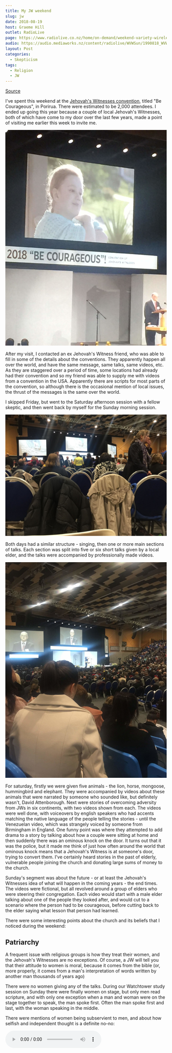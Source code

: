 ```yaml
---
title: My JW weekend
slug: jw
date: 2018-08-19
host: Graeme Hill
outlet: RadioLive
page: https://www.radiolive.co.nz/home/on-demand/weekend-variety-wireless/2018/08/skeptical-thoughts--190818-charlatains.html
audio: https://audio.mediaworks.nz/content/radiolive/WVWSun/1990818_WVW_Skepticalthoughts.mp3
layout: Post
categories:
  - Skepticism
tags:
  - Religion
  - JW
---
```


[Source](https://www.radiolive.co.nz/home/on-demand/weekend-variety-wireless/2018/08/skeptical-thoughts--190818-charlatains.html)

I've spent this weekend at the [Jehovah's Witnesses convention](https://www.jw.org/en/publications/books/convention-program-2018/), titled "Be Courageous", in Porirua. There were estimated to be 2,000 attendees. I ended up going this year because a couple of local Jehovah's Witnesses, both of which have come to my door over the last few years, made a point of visiting me earlier this week to invite me.

<!-- more -->

![Convention](./IMG_3326.jpg)

After my visit, I contacted an ex Jehovah's Witness friend, who was able to fill in some of the details about the conventions. They apparently happen all over the world, and have the same message, same talks, same videos, etc. As they are staggered over a period of time, some locations had already had their convention and so my friend was able to supply me with videos from a convention in the USA. Apparently there are scripts for most parts of the convention, so although there is the occasional mention of local issues, the thrust of the messages is the same over the world.

I skipped Friday, but went to the Saturday afternoon session with a fellow skeptic, and then went back by myself for the Sunday morning session.

![Friday](./IMG_3323.jpg)

Both days had a similar structure - singing, then one or more main sections of talks. Each section was split into five or six short talks given by a local elder, and the talks were accompanied by professionally made videos.

![Saturday](./IMG_3325.jpg)

For saturday, firstly we were given five animals - the lion, horse, mongoose, hummingbird and elephant. They were accompanied by videos about these animals that were narrated by someone who sounded like, but definitely wasn't, David Attenborough. Next were stories of overcoming adversity from JWs in six continents, with two videos shown from each. The videos were well done, with voiceovers by english speakers who had accents matching the native language of the people telling the stories - until the Venezuelan video, which was strangely voiced by someone from Birmingham in England. One funny point was where they attempted to add drama to a story by talking about how a couple were sitting at home and then suddenly there was an ominous knock on the door. It turns out that it was the police, but it made me think of just how often around the world that ominous knock means that a Jehovah's Witness is at someone's door, trying to convert them. I've certainly heard stories in the past of elderly, vulnerable people joining the church and donating large sums of money to the church.

Sunday's segment was about the future - or at least the Jehovah's Witnesses idea of what will happen in the coming years - the end times. The videos were fictional, but all revolved around a group of elders who were steering their congregation. Each video would start with a male elder talking about one of the people they looked after, and would cut to a scenario where the person had to be courageous, before cutting back to the elder saying what lesson that person had learned.

There were some interesting points about the church and its beliefs that I noticed during the weekend:

## Patriarchy

A frequent issue with religious groups is how they treat their women, and the Jehovah's Witnesses are no exceptions. Of course, a JW will tell you that their attitude to women is moral, because it comes from the bible (or, more properly, it comes from a man's interpretation of words written by another man thousands of years ago)

There were no women giving any of the talks. During our Watchtower study session on Sunday there were finally women on stage, but only men read scripture, and with only one exception when a man and woman were on the stage together to speak, the man spoke first. Often the man spoke first and last, with the woman speaking in the middle.

There were mentions of women being subservient to men, and about how selfish and independent thought is a definite no-no:

<audio controls src="/media/audio/skepticism/IndependentThought.mp3" />

I get that selfish thought should be frowned upon, but the idea that independent thought is wrong feels creepy - like it's meant to make life easier for those at the top.

There was a lot of talk of trusting Elders (and, of course, all Elders are men), and how learning to trust the Elders now, even if their commands make no sense, is good practice for the end times, when Jehovah will be giving instructions in order to help save the Jehovah's Witnesses. So, even if bad instructions are given by the elders in the here and now, at least it's good training for thoughtlessly obeying Jehovah in the future.

These ideas echo conversations I've had when visited by Jehovah's witnesses, where I've been told that every family needs a head, someone to make final decisions, and that the head should always be a man. Analogies of pilots and co-pilots and talk of needing a final decision maker made it no clearer in my mind as to why that would have to be the man in a relationship.

On Sunday there were videos showing people how to be courageous. Most of them showed women learning lessons from men - and each one started and ended with a group of men (Elders) talking about how much the women were improving. In one of them a group of women were talking about an issue, and their elder could be seen hovering around in the background, listening in.

I've been told by my ex JW friend that there's a secret manual for Elders - "[Shepherd the Flock of God](https://jwvictims.org/2013/12/26/the-8-biggest-shocks-from-the-elders-secret-handbook/)" - that has been leaked on to the internet. For anyone wanting to see some of the hypocrisy in the church, search for "Shepherd the Flock of God" online:

## Worldly pursuits

Jehovah's Witnesses tend to see themselves as "in the world, but not of the world". They do not allow blood transfusions, voting, serving in the military, celebrating holidays or marrying outside of the religion.

There was talk on the weekend of politics being out of bounds for JWs, and one reason given was that because no political party will truly be able to bring peace, it's not worth voting for any party. I couldn't see the logic in this - they were saying that because no party is perfect, it's best to not vote for any party. In my mind, it still seems prudent to vote for the better of the options you have available, even if they're not perfect.

There was also occasional mention of entertainment being bad, especially when it involves spiritualism.

Despite this shunning of worldly things, all the JWs seemed to be very well dressed - lots of makeup, sparkly dresses, new hair dos and men in suits. I definitely stood out simply for not wearing a tie. I jokingly messaged my ex JW friend, asking him if the lack of beards around me was official church policy. He quickly responded with a link to an old Watchtower article, from 1968, warning members about beard wearing:

> "In recent years in many lands a beard or long hair on a man attracts immediate notice and may, in the minds of the majority, classify such a person undesirably with extremists or as rebels against society."

## Revelation

There was a lot of talk about the end times, which the Jehovah's Witnesses believe they have correctly divined from a careful reading of the Bible. Their ideas are based on Revelation, with selected passages from other parts of the bible backing up their interpretation of Revelation.

They don't seem to like the UN:

<audio controls src="/media/audio/skepticism/ReligionDestruction.mp3" />

Apparently the UN is the wild beast, and the world's false religions are Babylon the Great (the harlot). In the end days, which are coming soon, the UN will defeat all false religions, leaving Jehovah's Witnesses standing as the only remaining religion.

After this there will be an attack on Jehovah's people from the North, but they will be protected without having to fight. There were several mentions of large hailstones and people fighting amongst themselves, although with a lot of these predictions Jehovah's Witnesses say they're unsure whether they will be literal or metaphorical.

After this, Satan will be locked away for a thousand years while what is left of mankind has time to work on preparing the New Earth. Then Satan will be released and given a time to tempt people before once again peace will reign.

Of course, there's no evidence for any of this. The JWs who have been visiting me would like to start a Bible Study - apparently there are metrics that members of the church are rated on, including return visits and starting a Bible Study with a potential new member. I've said that I'm interested in doing a Bible study with them, as long as it can focus on the evidence for their belief - I've made it clear that I don't see faith as being a virtue.

## Persecution

There was a lot of talk of persecution - the Watchtower study was about the persecution of Jesus, and the end times talks made frequent mention of the ways in which the Jehovah's Witnesses will be persecuted in the end times. Mentions were made as well of Witnesses being treated badly around the world, and not being given basic human rights. The videos on the Saturday included people who had their church burned down, were arrested and were ousted from their village.

However, when it comes to ideas such as gay rights, the JWs seem to be happy with the idea that people's rights should be restricted because of God's word.

A video was played which showed a Jehovah's Witness "courageously" standing up for her right to not stand up for the rights of others, because she considers them to be immoral:

<!--<video controls src="/media/video/CourageousJW.mkv" style="width: 100%;" />-->

@[youtube](https://youtu.be/rcEmX9wRAnQ)

The Jehovah's Witnesses also have a policy of "disfellowship", where the church can declare that an ex member can no longer be associated with. Family members have to cease communication with their loved ones who have been disfellowshipped. This seems particularly cruel, especially as the church promotes itself to its members as being their whole world. To put yourself in a place where people rely on you, only to then punish them by removing that support, seems particularly unethical and unloving to me. I've listened to church members defending the policy, saying that members who sign up to the church, including kids, are fully aware of the policy, and that this form of tough love is necessary to save them for eternity - but given that the church doesn't even seem to have evidence that this policy is effective, it seems cruel that they are so willing to use it on their own ex members.
